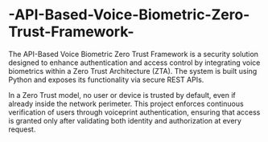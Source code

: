 # -API-Based-Voice-Biometric-Zero-Trust-Framework-
The API-Based Voice Biometric Zero Trust Framework is a security solution designed to enhance authentication and access control by integrating voice biometrics within a Zero Trust Architecture (ZTA). The system is built using Python and exposes its functionality via secure REST APIs.

In a Zero Trust model, no user or device is trusted by default, even if already inside the network perimeter. This project enforces continuous verification of users through voiceprint authentication, ensuring that access is granted only after validating both identity and authorization at every request.
